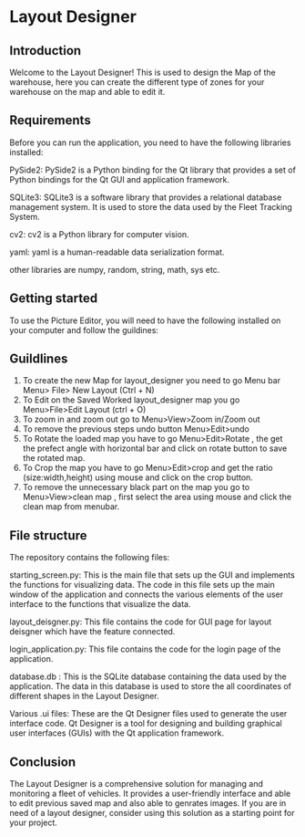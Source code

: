 # Layout Designer 

## Introduction

Welcome to the Layout Designer! This is used to design the Map of the warehouse, here you can create the different type of zones for your warehouse on the map and able to edit it.

## Requirements

Before you can run the application, you need to have the following libraries installed:

PySide2: PySide2 is a Python binding for the Qt library that provides a set of Python bindings for the Qt GUI and application framework.

SQLite3: SQLite3 is a software library that provides a relational database management system. It is used to store the data used by the Fleet Tracking System.

cv2: cv2 is a Python library for computer vision.

yaml: yaml is a human-readable data serialization format.

other libraries are numpy, random, string, math, sys etc.

## Getting started

To use the Picture Editor, you will need to have the following installed on your computer and follow the guildines:

## Guildlines

1. To create the new Map for layout_designer you need to go Menu bar Menu> File> New Layout (Ctrl + N)
2. To Edit on the Saved Worked layout_designer map you go Menu>File>Edit Layout (ctrl + O)
3. To zoom in and zoom out go to Menu>View>Zoom in/Zoom out
4. To remove the previous steps undo button Menu>Edit>undo
5. To Rotate the loaded map you have to go Menu>Edit>Rotate , the get the prefect angle with horizontal bar and click on rotate button to save the rotated map.
6. To Crop the map you have to go Menu>Edit>crop and get the ratio (size:width,height) using mouse and click on the crop button.
7. To remove the unnecessary black part on the map you go to Menu>View>clean map , first select the area using mouse and click the clean map from menubar. 

## File structure
The repository contains the following files:

starting_screen.py: This is the main file that sets up the GUI and implements the functions for visualizing data. The code in this file sets up the main window of the application and connects the various elements of the user interface to the functions that visualize the data. 

layout_deisgner.py: This file contains the code for GUI page for layout deisgner which have the feature connected.

login_application.py: This file contains the code for the login page of the application.

database.db : This is the SQLite database containing the data used by the application. The data in this database is used to store the all coordinates of different shapes in the Layout Designer. 

Various .ui files: These are the Qt Designer files used to generate the user interface code. Qt Designer is a tool for designing and building graphical user interfaces (GUIs) with the Qt application framework. 


## Conclusion

The Layout Designer is a comprehensive solution for managing and monitoring a fleet of vehicles. It provides a user-friendly interface and able to edit previous saved map and also able to genrates images. If you are in need of a layout designer, consider using this solution as a starting point for your project.
